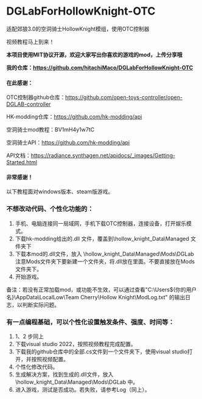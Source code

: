 # DGLabForHollowKnight-OTC
适配郊狼3.0的空洞骑士HollowKnight模组，使用OTC控制器

视频教程马上到来！

**本项目使用MIT协议开源，欢迎大家写出你喜欢的游戏的mod，上传分享哦**


**我的仓库：https://github.com/hitachiMaco/DGLabForHollowKnight-OTC**

#### 在此感谢：

OTC控制器github仓库：https://github.com/open-toys-controller/open-DGLAB-controller

HK-modding仓库：https://github.com/hk-modding/api

空洞骑士mod教程：BV1mH4y1w7tC

空洞骑士API：https://github.com/hk-modding/api

API文档：https://radiance.synthagen.net/apidocs/_images/Getting-Started.html

#### 非常感谢！


以下教程面对windows版本、steam版游戏。
### 不想改动代码、个性化功能的：
1. 手机、电脑连接同一局域网，手机下载OTC控制器，连接设备，打开娱乐模式。
2. 下载hk-modding给出的.dll 文件，覆盖到\hollow_knight_Data\Managed 文件夹下
3. 下载本mod的.dll文件，放入 \hollow_knight_Data\Managed\Mods\DGLab
     注意Mods文件夹下要新建一个文件夹，将.dll放在里面。不要直接放在Mods文件夹下。
4. 开始游戏。

备注：若没有正常加载mod，或功能不生效，可以通过查看"C:\Users\${你的用户名}\AppData\LocalLow\Team Cherry\Hollow Knight\ModLog.txt" 的输出日志，以判断实际问题。

### 有一点编程基础，可以个性化设置触发条件、强度、时间等：
1. 1、2 步同上
3. 下载visual studio 2022，按照视频教程完成配置。
4. 下载我的github仓库中的全部.cs文件到一个文件夹下，使用visual studio打开，并按照视频配置。
5. 个性化修改代码。
6. 生成解决方案，找到生成的.dll文件，放入\hollow_knight_Data\Managed\Mods\DGLab 中。
7. 进入游戏，测试是否成功。若失败，请参考Log（同上）。

